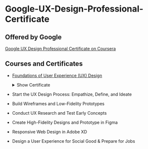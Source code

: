 # Google-UX-Design-Professional-Certificate
## Offered by Google

[Google UX Design Professional Certificate on Coursera](https://www.coursera.org/professional-certificates/google-ux-design)

## Courses and Certificates
- [Foundations of User Experience (UX) Design](https://github.com/selinasoo/Google-UX-Design-Professional-Certificate/tree/main/1.%20Foundations%20of%20User%20Experience%20(UX)%20Design) <details>
    <summary>Show Certificate</summary><p>

    [<img src="https://github.com/selinasoo/Google-UX-Design-Professional-Certificate/blob/main/misc/certificates/foundations_of_user_experience_design.jpg" />](https://coursera.org/verify/72THZVFLPJYC)

    </p></details>

- Start the UX Design Process: Empathize, Define, and Ideate
- Build Wireframes and Low-Fidelity Prototypes
- Conduct UX Research and Test Early Concepts
- Create High-Fidelity Designs and Prototype in Figma
- Responsive Web Design in Adobe XD
- Design a User Experience for Social Good & Prepare for Jobs
